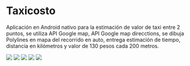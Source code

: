 # Taxicosto
Aplicación en Android nativo para la estimación de valor de taxi entre 2 puntos, se utiliza API Google map, API Google map direcctions, se dibuja Polylines en mapa del recorrido en auto, entrega estimación de tiempo, distancia en kilómetros y valor de 130 pesos cada 200 metros.

<img src="https://github.com/felipeils/Taxicosto/blob/master/1.PNG" />
<img src="https://github.com/felipeils/Taxicosto/blob/master/2.PNG" />
<img src="https://github.com/felipeils/Taxicosto/blob/master/3.PNG" />
<img src="https://github.com/felipeils/Taxicosto/blob/master/4.PNG" />
<img src="https://github.com/felipeils/Taxicosto/blob/master/5.PNG" />


